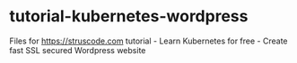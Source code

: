# tutorial-kubernetes-wordpress
Files for https://struscode.com tutorial - Learn Kubernetes for free - Create fast SSL secured Wordpress website

